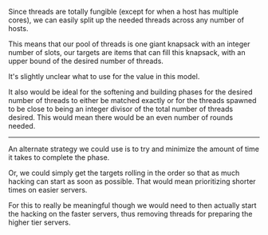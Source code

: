 Since threads are totally fungible (except for when a host has
multiple cores), we can easily split up the needed threads across any
number of hosts.

This means that our pool of threads is one giant knapsack with an
integer number of slots, our targets are items that can fill this
knapsack, with an upper bound of the desired number of threads.

It's slightly unclear what to use for the value in this model.

It also would be ideal for the softening and building phases for the
desired number of threads to either be matched exactly or for the
threads spawned to be close to being an integer divisor of the total
number of threads desired. This would mean there would be an even
number of rounds needed.

---

An alternate strategy we could use is to try and minimize the amount
of time it takes to complete the phase.

Or, we could simply get the targets rolling in the order so that as
much hacking can start as soon as possible. That would mean
prioritizing shorter times on easier servers.

For this to really be meaningful though we would need to then actually
start the hacking on the faster servers, thus removing threads for
preparing the higher tier servers.
